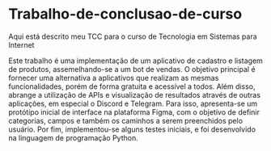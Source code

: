 # Trabalho-de-conclusao-de-curso
Aqui está descrito meu TCC para o curso de Tecnologia em Sistemas para Internet

Este trabalho é uma implementação de um aplicativo de cadastro e listagem de produtos, assemelhando-se a um bot de vendas. O objetivo principal é fornecer uma alternativa a aplicativos que realizam as mesmas funcionalidades, porém de forma gratuita e acessível a todos. Além disso, abrange a utilização de APIs e visualização de resultados através de outras aplicações, em especial o Discord e Telegram. Para isso, apresenta-se um protótipo inicial de interface na plataforma Figma, com o objetivo de definir categorias, campos e também os caminhos a serem preenchidos pelo usuário. Por fim, implementou-se alguns testes iniciais, e foi desenvolvido na linguagem de programação Python.
